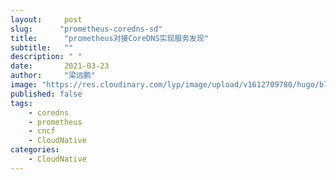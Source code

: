 ```yaml
---
layout:     post 
slug:      "prometheus-coredns-sd"
title:      "prometheus对接CoreDNS实现服务发现"
subtitle:   ""
description: " "
date:       2021-03-23
author:     "梁远鹏"
image: "https://res.cloudinary.com/lyp/image/upload/v1612709780/hugo/blog.github.io/pexels-matt-hardy-2568001.jpg"
published: false
tags:
    - coredns
    - prometheus
    - cncf
    - CloudNative
categories: 
    - CloudNative
---  
```


# 